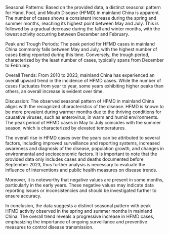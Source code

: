Seasonal Patterns: 
Based on the provided data, a distinct seasonal pattern for Hand, Foot, and Mouth Disease (HFMD) in mainland China is apparent. The number of cases shows a consistent increase during the spring and summer months, reaching its highest point between May and July. This is followed by a gradual decrease during the fall and winter months, with the lowest activity occurring between December and February.

Peak and Trough Periods: 
The peak period for HFMD cases in mainland China commonly falls between May and July, with the highest number of cases being reported during this time. Conversely, the trough period, characterized by the least number of cases, typically spans from December to February.

Overall Trends: 
From 2010 to 2023, mainland China has experienced an overall upward trend in the incidence of HFMD cases. While the number of cases fluctuates from year to year, some years exhibiting higher peaks than others, an overall increase is evident over time.

Discussion: 
The observed seasonal pattern of HFMD in mainland China aligns with the recognized characteristics of the disease. HFMD is known to be more prevalent during warmer months due to the thriving conditions for causative viruses, such as enterovirus, in warm and humid environments. The peak period of HFMD cases in May to July coincides with the summer season, which is characterized by elevated temperatures.

The overall rise in HFMD cases over the years can be attributed to several factors, including improved surveillance and reporting systems, increased awareness and diagnosis of the disease, population growth, and changes in environmental and socioeconomic factors. It is important to note that the provided data only includes cases and deaths documented before September 2023, thus further analysis is necessary to evaluate the influence of interventions and public health measures on disease trends.

Moreover, it is noteworthy that negative values are present in some months, particularly in the early years. These negative values may indicate data reporting issues or inconsistencies and should be investigated further to ensure accuracy.

In conclusion, the data suggests a distinct seasonal pattern with peak HFMD activity observed in the spring and summer months in mainland China. The overall trend reveals a progressive increase in HFMD cases, emphasizing the importance of ongoing surveillance and preventive measures to control disease transmission.